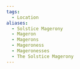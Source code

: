 ```yaml
---
tags:
  - Location
aliases:
  - Solstice Magerony
  - Mageron
  - Magerons
  - Mageroness
  - Mageronesses
  - The Solstice Magerony
---
```

